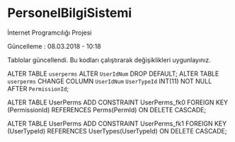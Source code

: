 # PersonelBilgiSistemi
İnternet Programcılığı Projesi

Güncelleme : 08.03.2018 - 10:18

Tablolar güncellendi. Bu kodları çalıştırarak değişiklikleri uygunlayınız.

ALTER TABLE `userperms`
	ALTER `UserIdNum` DROP DEFAULT;
ALTER TABLE `userperms`
	CHANGE COLUMN `UserIdNum` `UserTypeId` INT(11) NOT NULL AFTER `PermissionId`;
	
ALTER TABLE UserPerms ADD CONSTRAINT UserPerms_fk0 FOREIGN KEY (PermissionId) REFERENCES Perms(PermId) ON DELETE CASCADE;

ALTER TABLE UserPerms ADD CONSTRAINT UserPerms_fk1 FOREIGN KEY (UserTypeId) REFERENCES UserTypes(UserTypeId) ON DELETE CASCADE;
